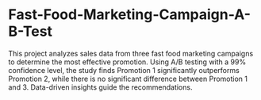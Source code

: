 # Fast-Food-Marketing-Campaign-A-B-Test
This project analyzes sales data from three fast food marketing campaigns to determine the most effective promotion. Using A/B testing with a 99% confidence level, the study finds Promotion 1 significantly outperforms Promotion 2, while there is no significant difference between Promotion 1 and 3. Data-driven insights guide the recommendations.
